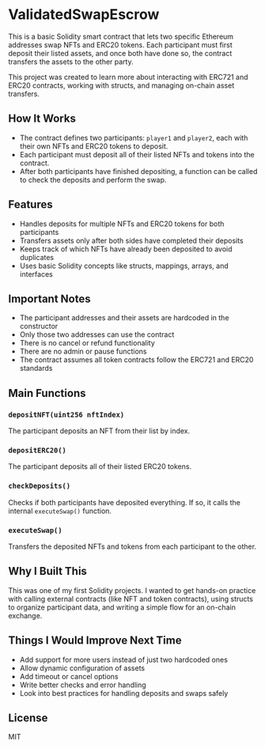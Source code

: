 # ValidatedSwapEscrow

This is a basic Solidity smart contract that lets two specific Ethereum addresses swap NFTs and ERC20 tokens. Each participant must first deposit their listed assets, and once both have done so, the contract transfers the assets to the other party.

This project was created to learn more about interacting with ERC721 and ERC20 contracts, working with structs, and managing on-chain asset transfers.

## How It Works

- The contract defines two participants: `player1` and `player2`, each with their own NFTs and ERC20 tokens to deposit.
- Each participant must deposit all of their listed NFTs and tokens into the contract.
- After both participants have finished depositing, a function can be called to check the deposits and perform the swap.

## Features

- Handles deposits for multiple NFTs and ERC20 tokens for both participants
- Transfers assets only after both sides have completed their deposits
- Keeps track of which NFTs have already been deposited to avoid duplicates
- Uses basic Solidity concepts like structs, mappings, arrays, and interfaces

## Important Notes

- The participant addresses and their assets are hardcoded in the constructor
- Only those two addresses can use the contract
- There is no cancel or refund functionality
- There are no admin or pause functions
- The contract assumes all token contracts follow the ERC721 and ERC20 standards

## Main Functions

### `depositNFT(uint256 nftIndex)`
The participant deposits an NFT from their list by index.

### `depositERC20()`
The participant deposits all of their listed ERC20 tokens.

### `checkDeposits()`
Checks if both participants have deposited everything. If so, it calls the internal `executeSwap()` function.

### `executeSwap()`
Transfers the deposited NFTs and tokens from each participant to the other.

## Why I Built This

This was one of my first Solidity projects. I wanted to get hands-on practice with calling external contracts (like NFT and token contracts), using structs to organize participant data, and writing a simple flow for an on-chain exchange.

## Things I Would Improve Next Time

- Add support for more users instead of just two hardcoded ones
- Allow dynamic configuration of assets
- Add timeout or cancel options
- Write better checks and error handling
- Look into best practices for handling deposits and swaps safely

## License

MIT
